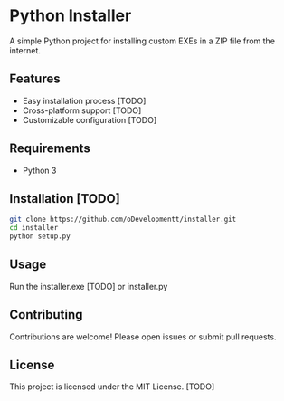 # Python Installer

A simple Python project for installing custom EXEs in a ZIP file from the internet.

## Features

- Easy installation process [TODO]
- Cross-platform support [TODO]
- Customizable configuration [TODO]

## Requirements

- Python 3

## Installation [TODO]

```bash
git clone https://github.com/oDevelopmentt/installer.git
cd installer
python setup.py
```

## Usage

Run the installer.exe [TODO] or installer.py

## Contributing

Contributions are welcome! Please open issues or submit pull requests.

## License

This project is licensed under the MIT License. [TODO]